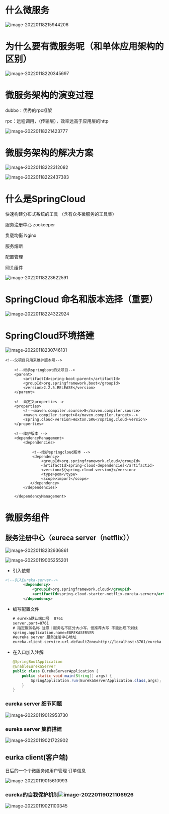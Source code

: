 # 什么微服务

![image-20220118215944206](SpringCloud.assets/image-20220118215944206.png)



# 为什么要有微服务呢（和单体应用架构的区别）

![image-20220118220345697](SpringCloud.assets/image-20220118220345697.png)

# 微服务架构的演变过程

dubbo：优秀的rpc框架

rpc：远程调用，（传输层），效率远高于应用层的http

![image-20220118221423777](SpringCloud.assets/image-20220118221423777.png)

# 微服务架构的解决方案

 ![image-20220118222312082](SpringCloud.assets/image-20220118222312082.png)

![image-20220118222437383](SpringCloud.assets/image-20220118222437383.png)

# 什么是SpringCloud

快速构建分布式系统的工具 （含有众多微服务的工具集）

服务注册中心  zookeeper

负载均衡  Nginx

服务熔断 

配置管理

网关组件

![image-20220118223622591](SpringCloud.assets/image-20220118223622591.png)

# SpringCloud 命名和版本选择（重要）

![image-20220118224322924](SpringCloud.assets/image-20220118224322924.png)

# SpringCloud环境搭建

![image-20220118230746131](SpringCloud.assets/image-20220118230746131.png)

```properties
<!--父项目只用来维护版本号-->

    <!--继承springboot的父项目-->
    <parent>
        <artifactId>spring-boot-parent</artifactId>
        <groupId>org.springframework.boot</groupId>
        <version>2.2.5.RELEASE</version>
    </parent>

    <!--自定义properties-->
    <properties>
        <!--<maven.compiler.source>8</maven.compiler.source>
        <maven.compiler.target>8</maven.compiler.target>-->
        <spring.cloud-version>Hoxton.SR6</spring.cloud-version>
    </properties>

    <!--维护版本 -->
    <dependencyManagement>
        <dependencies>

            <!--维护springcloud版本 -->
            <dependency>
                <groupId>org.springframework.cloud</groupId>
                <artifactId>spring-cloud-dependencies</artifactId>
                <version>${spring.cloud-version}</version>
                <type>pom</type>
                <scope>import</scope>
           </dependency> 
        </dependencies>

    </dependencyManagement>
```

# 微服务组件 

## 服务注册中心（eureca server（netflix））

![image-20220118232936861](SpringCloud.assets/image-20220118232936861.png)

 ![image-20220119005255201](SpringCloud.assets/image-20220119005255201.png)

- 引入依赖

```xml
<!--引入Eureka-server-->
        <dependency>
            <groupId>org.springframework.cloud</groupId>
            <artifactId>spring-cloud-starter-netflix-eureka-server</artifactId>
        </dependency>
```

- 编写配置文件

  ```xml
  # eureka默认端口号  8761
  server.port=8761
  # 指定服务名称 注意：服务名不区分大小写，但推荐大写 不能出现下划线
  spring.application.name=EUREKASERVER
  #eureka server 服务注册中心地址
  eureka.client.service-url.defaultZone=http://localhost:8761/eureka
  
  ```

- 在入口加入注解

  ```java
  @SpringBootApplication
  @EnableEurekaServer
  public class EurekaServerApplication {
      public static void main(String[] args) {
          SpringApplication.run(EurekaServerApplication.class,args);
      }
  }
  ```

### eureka server 细节问题

![image-20220119012953730](SpringCloud.assets/image-20220119012953730.png)

### eureka server 集群搭建

![image-20220119021722902](SpringCloud.assets/image-20220119021722902.png)

## eurka client(客户端)

日后的一个个微服务如用户管理 订单信息

![image-20220119015610993](SpringCloud.assets/image-20220119015610993.png)

### eureka的自我保护机制![image-20220119021106926](SpringCloud.assets/image-20220119021106926.png)

![image-20220119021100345](SpringCloud.assets/image-20220119021100345.png)

 









